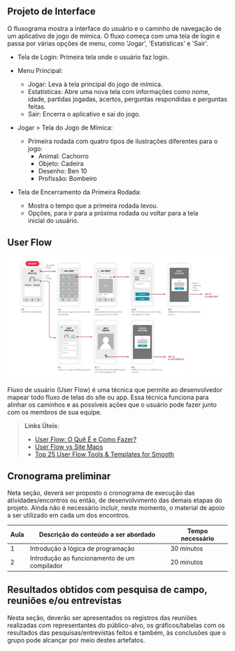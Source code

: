 ## Projeto de Interface
O fluxograma mostra a interface do usuário e o caminho de navegação de um aplicativo de jogo de mímica. O fluxo começa com uma tela de login e passa por várias opções de menu, como 'Jogar', 'Estatísticas' e 'Sair'. 

- Tela de Login: Primeira tela onde o usuário faz login.

- Menu Principal:
  - Jogar: Leva à tela principal do jogo de mímica.
  - Estatísticas: Abre uma nova tela com informações como nome, idade, partidas jogadas, acertos, perguntas respondidas e perguntas feitas.
  - Sair: Encerra o aplicativo e sai do jogo.

- Jogar > Tela do Jogo de Mímica:
  - Primeira rodada com quatro tipos de ilustrações diferentes para o jogo:
    - Animal: Cachorro
    - Objeto: Cadeira
    - Desenho: Ben 10
    - Profissão: Bombeiro

- Tela de Encerramento da Primeira Rodada:
  - Mostra o tempo que a primeira rodada levou.
  - Opções, para ir para a próxima rodada ou voltar para a tela inicial do usuário.

## User Flow

![Exemplo de UserFlow](img/userflow.jpg)

Fluxo de usuário (User Flow) é uma técnica que permite ao desenvolvedor mapear todo fluxo de telas do site ou app. Essa técnica funciona para alinhar os caminhos e as possíveis ações que o usuário pode fazer junto com os membros de sua equipe.

> **Links Úteis**:
> - [User Flow: O Quê É e Como Fazer?](https://medium.com/7bits/fluxo-de-usu%C3%A1rio-user-flow-o-que-%C3%A9-como-fazer-79d965872534)
> - [User Flow vs Site Maps](http://designr.com.br/sitemap-e-user-flow-quais-as-diferencas-e-quando-usar-cada-um/)
> - [Top 25 User Flow Tools & Templates for Smooth](https://www.mockplus.com/blog/post/user-flow-tools)

## Cronograma preliminar

Neta seção, deverá ser proposto o cronograma de execução das atividades/encontros ou então, de desenvolvimento das demais etapas do projeto.
Ainda não é necessário incluir, neste momento, o material de apoio a ser utilizado em cada um dos encontros.

|Aula   | Descrição do conteúdo a ser abordado  | Tempo necessário |
|------|-----------------------------------------|----|
|1| Introdução à lógica de programação | 30 minutos | 
|2| Introdução ao funcionamento de um compilador   | 20 minutos |

## Resultados obtidos com pesquisa de campo, reuniões e/ou entrevistas

Nesta seção, deverão ser apresentados os registros das reuniões realizadas com representantes do público-alvo, os gráficos/tabelas com os resultados das pesquisas/entrevistas feitos e também, às conclusões que o grupo pode alcançar por meio destes artefatos.







